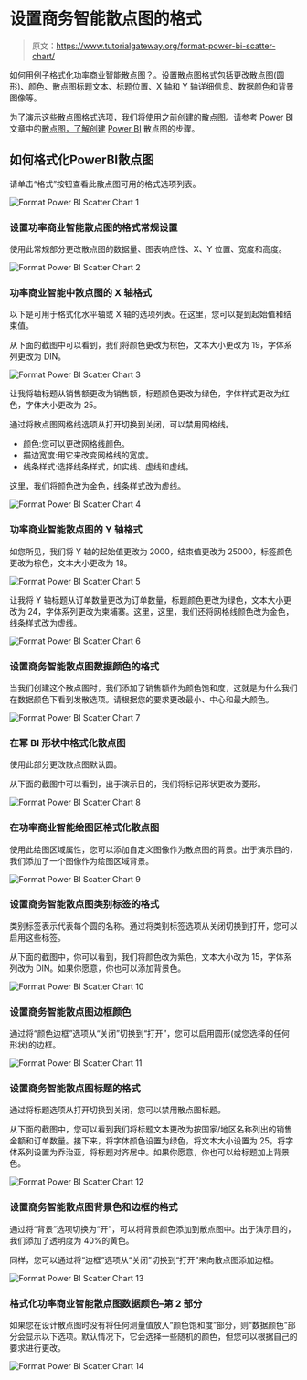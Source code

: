 # 设置商务智能散点图的格式

> 原文：<https://www.tutorialgateway.org/format-power-bi-scatter-chart/>

如何用例子格式化功率商业智能散点图？。设置散点图格式包括更改散点图(圆形)、颜色、散点图标题文本、标题位置、X 轴和 Y 轴详细信息、数据颜色和背景图像等。

为了演示这些散点图格式选项，我们将使用之前创建的散点图。请参考 Power BI 文章中的[散点图，了解创建](https://www.tutorialgateway.org/scatter-chart-in-power-bi/) [Power BI](https://www.tutorialgateway.org/power-bi-tutorial/) 散点图的步骤。

## 如何格式化PowerBI散点图

请单击“格式”按钮查看此散点图可用的格式选项列表。

![Format Power BI Scatter Chart 1](img/7e0e35cffd8e1a4fba632631137f49cc.png)

### 设置功率商业智能散点图的格式常规设置

使用此常规部分更改散点图的数据量、图表响应性、X、Y 位置、宽度和高度。

![Format Power BI Scatter Chart 2](img/9aba20667250f889bcbf0fb9ecb85e61.png)

### 功率商业智能中散点图的 X 轴格式

以下是可用于格式化水平轴或 X 轴的选项列表。在这里，您可以提到起始值和结束值。

从下面的截图中可以看到，我们将颜色更改为棕色，文本大小更改为 19，字体系列更改为 DIN。

![Format Power BI Scatter Chart 3](img/a926d5510a122fd11c0ac3ce55fac65d.png)

让我将轴标题从销售额更改为销售额，标题颜色更改为绿色，字体样式更改为红色，字体大小更改为 25。

通过将散点图网格线选项从打开切换到关闭，可以禁用网格线。

*   颜色:您可以更改网格线颜色。
*   描边宽度:用它来改变网格线的宽度。
*   线条样式:选择线条样式，如实线、虚线和虚线。

这里，我们将颜色改为金色，线条样式改为虚线。

![Format Power BI Scatter Chart 4](img/788e5f547b1ca073990d5e208f89da7a.png)

### 功率商业智能散点图的 Y 轴格式

如您所见，我们将 Y 轴的起始值更改为 2000，结束值更改为 25000，标签颜色更改为棕色，文本大小更改为 18。

![Format Power BI Scatter Chart 5](img/847d54182898f59bca758711ddffd0a8.png)

让我将 Y 轴标题从订单数量更改为订单数量，标题颜色更改为绿色，文本大小更改为 24，字体系列更改为柬埔寨。这里，这里，我们还将网格线颜色改为金色，线条样式改为虚线。

![Format Power BI Scatter Chart 6](img/cc017fb9877dba95405908c415f5f36a.png)

### 设置商务智能散点图数据颜色的格式

当我们创建这个散点图时，我们添加了销售额作为颜色饱和度，这就是为什么我们在数据颜色下看到发散选项。请根据您的要求更改最小、中心和最大颜色。

![Format Power BI Scatter Chart 7](img/965e1939f8ace055e30e284bd4d31e6e.png)

### 在幂 BI 形状中格式化散点图

使用此部分更改散点图默认圆。

从下面的截图中可以看到，出于演示目的，我们将标记形状更改为菱形。

![Format Power BI Scatter Chart 8](img/e1adaace15c94ff98bd60908637a742b.png)

### 在功率商业智能绘图区格式化散点图

使用此绘图区域属性，您可以添加自定义图像作为散点图的背景。出于演示目的，我们添加了一个图像作为绘图区域背景。

![Format Power BI Scatter Chart 9](img/0949c18b68e7263c42788e63bb92c93a.png)

### 设置商务智能散点图类别标签的格式

类别标签表示代表每个圆的名称。通过将类别标签选项从关闭切换到打开，您可以启用这些标签。

从下面的截图中，你可以看到，我们将颜色改为紫色，文本大小改为 15，字体系列改为 DIN。如果你愿意，你也可以添加背景色。

![Format Power BI Scatter Chart 10](img/a60ff3d6646ce61b3eeeee5c89c61c85.png)

### 设置商务智能散点图边框颜色

通过将“颜色边框”选项从“关闭”切换到“打开”，您可以启用圆形(或您选择的任何形状)的边框。

![Format Power BI Scatter Chart 11](img/378283257c2578ecf833af07c647ea75.png)

### 设置商务智能散点图标题的格式

通过将标题选项从打开切换到关闭，您可以禁用散点图标题。

从下面的截图中，您可以看到我们将标题文本更改为按国家/地区名称列出的销售金额和订单数量。接下来，将字体颜色设置为绿色，将文本大小设置为 25，将字体系列设置为乔治亚，将标题对齐居中。如果你愿意，你也可以给标题加上背景色。

![Format Power BI Scatter Chart 12](img/b2839cc01a795eea52820dc9fc2946ac.png)

### 设置商务智能散点图背景色和边框的格式

通过将“背景”选项切换为“开”，可以将背景颜色添加到散点图中。出于演示目的，我们添加了透明度为 40%的黄色。

同样，您可以通过将“边框”选项从“关闭”切换到“打开”来向散点图添加边框。

![Format Power BI Scatter Chart 13](img/d7f716767015f56c45e38e7f1f2cb924.png)

### 格式化功率商业智能散点图数据颜色–第 2 部分

如果您在设计散点图时没有将任何测量值放入“颜色饱和度”部分，则“数据颜色”部分会显示以下选项。默认情况下，它会选择一些随机的颜色，但您可以根据自己的要求进行更改。

![Format Power BI Scatter Chart 14](img/af9c90afba0a4fb33a1bf6f37b7cd4ef.png)